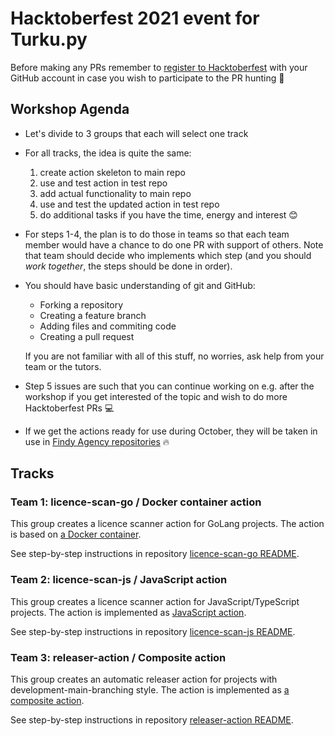 # Hacktoberfest 2021 event for Turku.py

Before making any PRs remember to [register to Hacktoberfest](https://hacktoberfest.digitalocean.com/register) with your GitHub account in case you wish to participate to the PR hunting 🍁 

## Workshop Agenda

- Let's divide to 3 groups that each will select one track
- For all tracks, the idea is quite the same:
  1. create action skeleton to main repo
  1. use and test action in test repo
  1. add actual functionality to main repo
  1. use and test the updated action in test repo
  1. do additional tasks if you have the time, energy and interest 😊
- For steps 1-4, the plan is to do those in teams so that each team member would have a chance to do one PR with support of others. Note that team should decide who implements which step (and you should _work together_, the steps should be done in order).
- You should have basic understanding of git and GitHub:

  - Forking a repository
  - Creating a feature branch
  - Adding files and commiting code
  - Creating a pull request

  If you are not familiar with all of this stuff, no worries, ask help from your team or the tutors.

- Step 5 issues are such that you can continue working on e.g. after the workshop if you get interested of the topic and wish to do more Hacktoberfest PRs 💻
- If we get the actions ready for use during October, they will be taken in use in [Findy Agency repositories](https://github.com/findy-network) 🔥

## Tracks

### Team 1: licence-scan-go / Docker container action

This group creates a licence scanner action for GoLang projects. The action is based on [a Docker container](https://docs.github.com/en/actions/creating-actions/creating-a-docker-container-action).

See step-by-step instructions in repository [licence-scan-go README](https://github.com/lauravuo/licence-scan-go#readme).

### Team 2: licence-scan-js / JavaScript action

This group creates a licence scanner action for JavaScript/TypeScript projects. The action is implemented as [JavaScript action](https://docs.github.com/en/actions/creating-actions/creating-a-javascript-action).

See step-by-step instructions in repository [licence-scan-js README](https://github.com/lauravuo/licence-scan-js#readme).

### Team 3: releaser-action / Composite action

This group creates an automatic releaser action for projects with development-main-branching style. The action is implemented as [a composite action](https://docs.github.com/en/actions/creating-actions/creating-a-composite-action).

See step-by-step instructions in repository [releaser-action README](https://github.com/lauravuo/releaser-action#readme).
